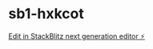 # sb1-hxkcot

[Edit in StackBlitz next generation editor ⚡️](https://stackblitz.com/~/github.com/paykspb/sb1-hxkcot)